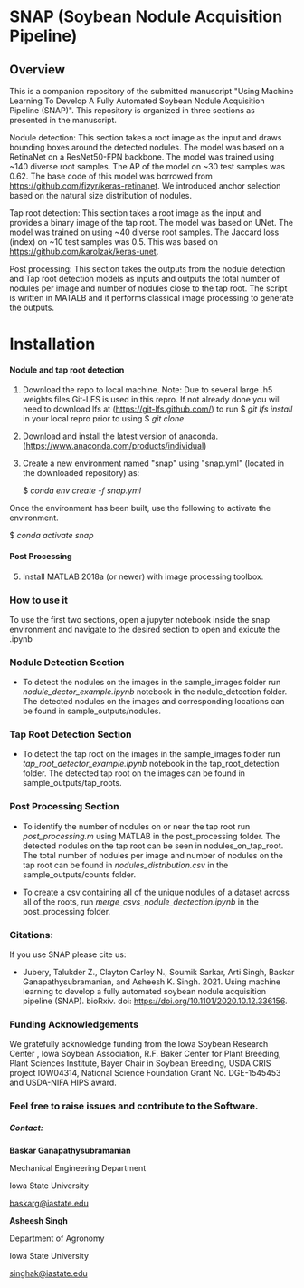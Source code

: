 # SNAP (Soybean Nodule Acquisition Pipeline)

## Overview

This is a companion repository of the submitted manuscript "Using Machine Learning To Develop A Fully Automated Soybean Nodule Acquisition Pipeline (SNAP)". This repository is organized in three sections as presented in the manuscript. 

Nodule detection: This section takes a root image as the input and draws bounding boxes around the detected nodules. The model was based on a RetinaNet on a ResNet50-FPN backbone.  The model was trained using ~140 diverse root samples. The AP of the model on ~30 test samples was 0.62. The base code of this model was borrowed from  https://github.com/fizyr/keras-retinanet. We introduced anchor selection based on the natural size distribution of nodules. 

Tap root detection: This section takes a root image as the input and provides a binary image of the tap root. The model was based on UNet.  The model was trained on using ~40 diverse root samples. The Jaccard loss (index) on ~10 test samples was 0.5. This was based on https://github.com/karolzak/keras-unet. 

Post processing: This section takes the outputs from the nodule detection and Tap root detection models as inputs and outputs the total number of nodules per image and number of nodules close to the tap root. The script is written in MATALB and it performs classical image processing to generate the outputs.



# Installation 

#### Nodule and tap root detection  

1. Download the repo to local machine.
      Note: Due to several large .h5 weights files Git-LFS is used in this repro. If not already done you will need to download lfs at (https://git-lfs.github.com/) to run 
      $ *git lfs install* 
      in your local repro prior to using 
      $ *git clone*

2. Download and install the latest version of anaconda. (https://www.anaconda.com/products/individual)

3. Create a new environment named "snap" using "snap.yml" (located in the downloaded repository) as: 

   $ *conda env create -f snap.yml*
   
  Once the environment has been built, use the following to activate the environment. 
  
   $ *conda activate snap*

#### Post Processing

5. Install MATLAB 2018a (or newer) with image processing toolbox. 

   

### How to use it 

To use the first two sections, open a jupyter notebook inside the snap environment and navigate to the desired section to open and exicute the .ipynb

### Nodule Detection Section

- To detect the nodules on the images in the sample_images folder run  *nodule_dector_example.ipynb* notebook in the nodule_detection folder. The detected nodules on the images and corresponding locations can be found in  sample_outputs/nodules. 

### Tap Root Detection Section

- To detect the tap root on the images in the sample_images folder run  *tap_root_detector_example.ipynb* notebook in the tap_root_detection folder. The detected tap root on the images can be found in  sample_outputs/tap_roots. 

### Post Processing Section

- To identify the number of nodules on or near the tap root run *post_processing.m* using MATLAB in the post_processing folder. The detected nodules on the tap root can be seen in nodules_on_tap_root. The total number of nodules per image and number of nodules on the tap root can be found in  *nodules_distribution.csv*  in the sample_outputs/counts folder.

- To create a csv containing all of the unique nodules of a dataset across all of the roots, run *merge_csvs_nodule_dectection.ipynb* in the post_processing folder. 


### Citations:

If you use SNAP please cite us:

- Jubery, Talukder Z., Clayton Carley N., Soumik Sarkar, Arti Singh, Baskar Ganapathysubramanian, and Asheesh K. Singh. 2021. Using machine learning to develop a fully automated soybean nodule acquisition pipeline (SNAP). bioRxiv. doi: https://doi.org/10.1101/2020.10.12.336156.

### Funding Acknowledgements

We gratefully acknowledge funding from  the Iowa Soybean Research Center , Iowa Soybean Association, R.F. Baker Center for Plant Breeding, Plant Sciences Institute, Bayer Chair in Soybean Breeding, USDA CRIS project IOW04314, National Science Foundation Grant No. DGE-1545453 and USDA-NIFA HIPS award.

### Feel free to raise issues and contribute to the Software. 

##### Contact:  

**Baskar Ganapathysubramanian**

Mechanical Engineering Department

Iowa State University

baskarg@iastate.edu



**Asheesh Singh**

Department of Agronomy

Iowa State University

singhak@iastate.edu







